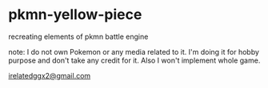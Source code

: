 # pkmn-yellow-piece
recreating elements of pkmn battle engine

note: I do not own Pokemon or any media related to it. I'm doing it for hobby purpose and don't take any credit for it. Also I won't implement whole game.

irelatedggx2@gmail.com
